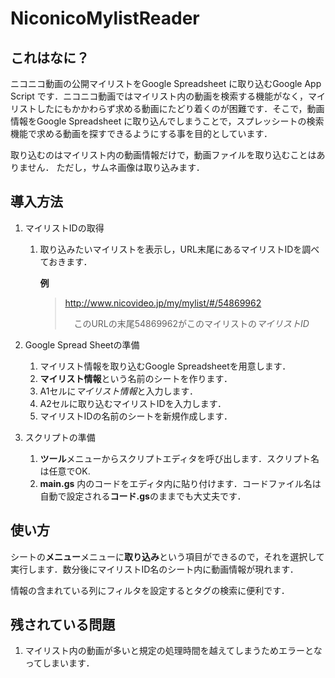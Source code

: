 # NiconicoMylistReader
## これはなに？
ニコニコ動画の公開マイリストをGoogle Spreadsheet に取り込むGoogle App Script です．ニコニコ動画ではマイリスト内の動画を検索する機能がなく，マイリストしたにもかかわらず求める動画にたどり着くのが困難です．そこで，動画情報をGoogle Spreadsheet に取り込んでしまうことで，スプレッシートの検索機能で求める動画を探すできるようにする事を目的としています．

取り込むのはマイリスト内の動画情報だけで，動画ファイルを取り込むことはありません．
ただし，サムネ画像は取り込みます．

## 導入方法
1. マイリストIDの取得
    1. 取り込みたいマイリストを表示し，URL末尾にあるマイリストIDを調べておきます．
        
        **例**
        >http://www.nicovideo.jp/my/mylist/#/54869962
        >
        >　このURLの末尾54869962がこのマイリストの*マイリストID*

1. Google Spread Sheetの準備
    1. マイリスト情報を取り込むGoogle Spreadsheetを用意します．
    1. **マイリスト情報**という名前のシートを作ります．
    1. A1セルに*マイリスト情報*と入力します．
    1. A2セルに取り込むマイリストIDを入力します．
    1. マイリストIDの名前のシートを新規作成します．
1. スクリプトの準備
    1. **ツール**メニューからスクリプトエディタを呼び出します．スクリプト名は任意でOK.
    1. **main.gs** 内のコードをエディタ内に貼り付けます．コードファイル名は自動で設定される**コード.gs**のままでも大丈夫です．

## 使い方
シートの**メニュー**メニューに**取り込み**という項目ができるので，それを選択して実行します．数分後にマイリストID名のシート内に動画情報が現れます．

情報の含まれている列にフィルタを設定するとタグの検索に便利です．

## 残されている問題
1. マイリスト内の動画が多いと規定の処理時間を越えてしまうためエラーとなってしまいます．
